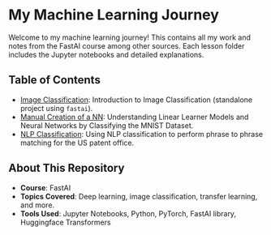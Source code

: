 # My Machine Learning Journey

Welcome to my machine learning journey! This contains all my work and notes from the FastAI course among other sources. Each lesson folder includes the Jupyter notebooks and detailed explanations.

## Table of Contents

- [Image Classification](https://github.com/frank-895/pasta_detector): Introduction to Image Classification (standalone project using `fastai`).
- [Manual Creation of a NN](./manual_creation_of_NN/README.md): Understanding Linear Learner Models and Neural Networks by Classifying the MNIST Dataset. 
- [NLP Classification](./NLP_classification/README.md): Using NLP classification to perform phrase to phrase matching for the US patent office.


## About This Repository

- **Course**: FastAI
- **Topics Covered**: Deep learning, image classification, transfer learning, and more.
- **Tools Used**: Jupyter Notebooks, Python, PyTorch, FastAI library, Huggingface Transformers
